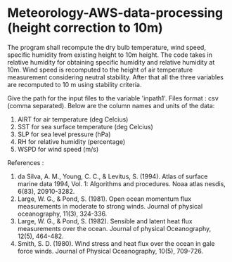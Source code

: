 # Meteorology-AWS-data-processing (height correction to 10m)

The program shall recompute the dry bulb temperature, wind speed, specific humidity from existing height to 10m height. The code takes in relative humidity for obtaining specific humidity and relative humidity at 10m. Wind speed is recomputed to the height of air temperature measurement considering neutral stability. After that all the three variables are recomputed to 10 m using stability criteria. 

Give the path for the input files to the variable 'inpath1'.
Files format : csv (comma separated).
Below are the column names and units of the data:
1. AIRT for air temperature (deg Celcius)
2. SST for sea surface temperature (deg Celcius)
3. SLP for sea level pressure (hPa)
4. RH for relative humidity (percentage)
5. WSPD for wind speed (m/s)

References :
1. da Silva, A. M., Young, C. C., & Levitus, S. (1994). Atlas of surface marine data 1994, Vol. 1: Algorithms and procedures. Noaa atlas nesdis, 6(83), 20910-3282.
2. Large, W. G., & Pond, S. (1981). Open ocean momentum flux measurements in moderate to strong winds. Journal of physical oceanography, 11(3), 324-336.
3. Large, W. G., & Pond, S. (1982). Sensible and latent heat flux measurements over the ocean. Journal of physical Oceanography, 12(5), 464-482.
4. Smith, S. D. (1980). Wind stress and heat flux over the ocean in gale force winds. Journal of Physical Oceanography, 10(5), 709-726.
